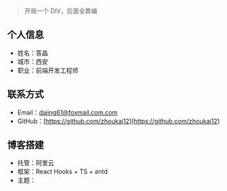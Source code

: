> 开局一个 DIV，后面全靠编

## 个人信息

- 姓名：答晶
- 城市：西安
- 职业：前端开发工程师

## 联系方式

- Email：dajing61@foxmail.com.com
- GitHub：[https://github.com/zhoukai12](https://github.com/zhoukai12)

## 博客搭建

- 托管：阿里云
- 框架：React Hooks + TS + antd
- 主题： 

